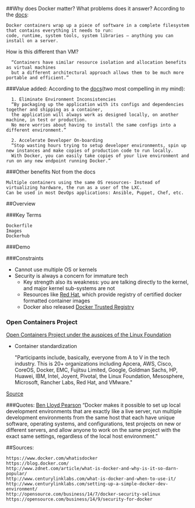 ##Why does Docker matter? What problems does it answer?
According to the [docs](https://www.docker.com/whatisdocker):

    Docker containers wrap up a piece of software in a complete filesystem that contains everything it needs to run:
    code, runtime, system tools, system libraries – anything you can install on a server.

How is this different than VM?

      “Containers have similar resource isolation and allocation benefits as virtual machines
      but a different architectural approach allows them to be much more portable and efficient.”

###Value added:
According to the [docs](https://www.docker.com/whatisdocker)(two most compelling in my mind):

      1. Eliminate Environment Inconsistencies
      “By packaging up the application with its configs and dependencies together and shipping as a container,
      the application will always work as designed locally, on another machine, in test or production.
      No more worries about having to install the same configs into a different environment.”

      2. Accelerate Developer On-boarding
      “Stop wasting hours trying to setup developer environments, spin up new instances and make copies of production code to run locally.
      With Docker, you can easily take copies of your live environment and run on any new endpoint running Docker.”

###Other benefits
Not from the docs

    Multiple containers using the same OS resources- Instead of virtualizing hardware, the run as a user of the LXC.
    Can be used in most DevOps applications: Ansible, Puppet, Chef, etc.

##Overview

###Key Terms

    Dockerfile
    Images
    Dockerhub

###Demo

###Constraints

* Cannot use multiple OS or kernels
* Security is always a concern for immature tech 
    * Key strength also its weakness: you are talking directly to the kernel, and major kernel sub-systems are not  
    * Resources like [Red Hat](https://opensource.com/business/14/9/security-for-docker), which provide registry of certified docker formatted container images
    * Docker also released [Docker Trusted Registry](https://blog.docker.com/2015/06/docker-ready-for-production/)

### Open Containers Project
[Open Containers Project under the auspices of the Linux Foundation](http://www.opencontainers.org/)
* Container standardization

    "Participants include, basically, everyone from A to V in the tech industry.
    This is 20+ organizations including Apcera, AWS, Cisco, CoreOS, Docker, EMC,
    Fujitsu Limited, Google, Goldman Sachs, HP, Huawei, IBM, Intel, Joyent, Pivotal,
    the Linux Foundation, Mesosphere, Microsoft, Rancher Labs, Red Hat, and VMware."

[Source](https://blog.docker.com/2015/06/open-container-project-foundation/)


###Quotes:
[Ben Lloyd Pearson](http://www.zdnet.com/article/what-is-docker-and-why-is-it-so-darn-popular/)
    “Docker makes it possible to set up local development environments that are exactly like a live server,
    run multiple development environments from the same host that each have unique software, operating systems, and configurations,
    test projects on new or different servers, and allow anyone to work on the same project with the exact same settings, regardless of the local host environment.”


##Sources:

    https://www.docker.com/whatisdocker
    https://blog.docker.com/
    http://www.zdnet.com/article/what-is-docker-and-why-is-it-so-darn-popular/
    http://www.centurylinklabs.com/what-is-docker-and-when-to-use-it/
    http://www.centurylinklabs.com/setting-up-a-simple-docker-dev-environment/
    http://opensource.com/business/14/7/docker-security-selinux
    https://opensource.com/business/14/9/security-for-docker


